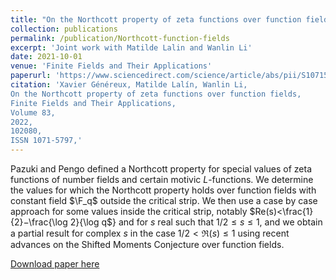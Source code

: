 ```yaml
---
title: "On the Northcott property of zeta functions over function fields"
collection: publications
permalink: /publication/Northcott-function-fields
excerpt: 'Joint work with Matilde Lalin and Wanlin Li'
date: 2021-10-01
venue: 'Finite Fields and Their Applications'
paperurl: 'https://www.sciencedirect.com/science/article/abs/pii/S1071579722000892'
citation: 'Xavier Généreux, Matilde Lalín, Wanlin Li,
On the Northcott property of zeta functions over function fields,
Finite Fields and Their Applications,
Volume 83,
2022,
102080,
ISSN 1071-5797,'
---
```

Pazuki and Pengo defined a Northcott property for special values of zeta functions of number fields and certain motivic $L$-functions. We determine the values for which the Northcott property holds over function fields with constant field $\F_q$ outside the critical strip. We then use a case by case approach for some values inside the critical strip, notably $Re(s)<\frac{1}{2}−\frac{\log 2}{\log q$} and for $s$ real such that $1/2≤s≤1$, and we obtain a partial result for complex $s$ in the case $1/2 < \Re(s)\leq 1$ using recent advances on the Shifted Moments Conjecture over function fields.

[Download paper here](https://www.sciencedirect.com/science/article/abs/pii/S1071579722000892)
